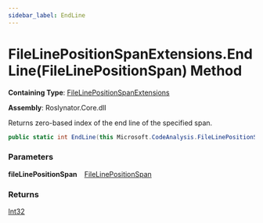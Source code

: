 ```yaml
---
sidebar_label: EndLine
---
```


# FileLinePositionSpanExtensions\.EndLine\(FileLinePositionSpan\) Method

**Containing Type**: [FileLinePositionSpanExtensions](../index.md)

**Assembly**: Roslynator\.Core\.dll

  
Returns zero\-based index of the end line of the specified span\.

```csharp
public static int EndLine(this Microsoft.CodeAnalysis.FileLinePositionSpan fileLinePositionSpan)
```

### Parameters

**fileLinePositionSpan** &ensp; [FileLinePositionSpan](https://docs.microsoft.com/en-us/dotnet/api/microsoft.codeanalysis.filelinepositionspan)

### Returns

[Int32](https://docs.microsoft.com/en-us/dotnet/api/system.int32)


